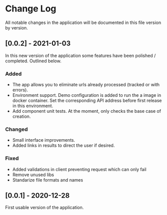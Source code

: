 
# Change Log
All notable changes in the application will be documented in this file version by version.
 
## [0.0.2] - 2021-01-03
 
In this new version of the application some features have been polished / completed. Outlined below.
 
### Added
- The app allows you to eliminate urls already processed (tracked or with errors).
- Environment support. Demo configuration is added to run the a image in docker container. Set the corresponding API address before first release in this environment.
- Add component unit tests. At the moment, only checks the base case of creation.
 
### Changed
- Small interface improvements.
- Added links in results to direct the user if desired.
 
### Fixed
- Added validations in client preventing request which can only fail
- Remove unused libs
- Standarize file formats and names
 
## [0.0.1] - 2020-12-28
  
First usable version of the application.
